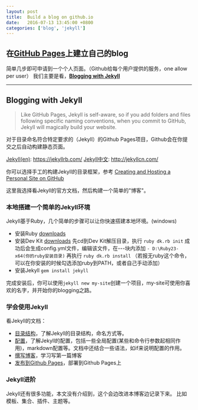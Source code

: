 ```yaml
---
layout:	post
title: 	Build a blog on github.io
date:	2016-07-13 13:45:00 +0800
categories:	['blog', 'jekyll']
---
```


## 在[GitHub Pages][Github Pages]上建立自己的blog

简单几步即可申请到一个个人页面。（Github给每个用户提供的服务，one allow per user）
我们主要是看，[**Blogging with Jekyll**][Blogging with Jekyll]

---

## Blogging with Jekyll

>Like GitHub Pages, Jekyll is self-aware, so if you add folders and files following specific naming conventions, when you commit to GitHub, Jekyll will magically build your website.

对于目录命名符合特定要求的（Jekyll）的Github Pages项目，Github会在你提交之后自动构建静态页面。

[Jekyll(en)][Jekyll en]: https://jekyllrb.com/
[Jekyll中文][Jekyll cn]: http://jekyllcn.com/

你可以选择手工的构建Jekyll的目录框架，参考
[Creating and Hosting a Personal Site on GitHub][github pages guides]

这里我选择看Jekyll的官方文档，然后构建一个简单的"博客"。

### 本地搭建一个简单的Jekyll环境

Jekyll基于Ruby，几个简单的步骤可以让你快速搭建本地环境。(windows)

- 安装Ruby [downloads][ruby downloads]
- 安装Dev Kit [downloads][ruby downloads]
先cd到Dev Kit解压目录，执行
`ruby dk.rb init`
成功后会生成config.yml文件，编辑该文件，在---块内添加
`- D:\Ruby23-x64(你的ruby安装目录)`
再执行
`ruby dk.rb install`
（若报无ruby这个命令，可以在你安装的时候勾选添加ruby到PATH，或者自己手动添加）
- 安装Jekyll
`gem install jekyll`

完成安装后，你可以使用`jekyll new my-site`创建一个项目，my-site可使用你喜欢的名字，并开始你的blogging之路。

### 学会使用Jekyll
看Jekyll的文档：

- [目录结构][jekyll structure]，了解Jekyll的目录结构，命名方式等。
- [配置][configuration]，了解Jekyll的配置，包括一些全局配置(某些和命令行参数起相同作用)，markdown配置等。文档中还结合一些语法，如if来说明配置的作用。
- [撰写博客][posts]，学习写第一篇博客
- [发布到Github Pages][deploy github pages]，部署到Github Pages上

### Jekyll进阶

Jekyll还有很多功能，本文没有介绍到，这个会边改进本博客边记录下来。
比如模板、集合、插件、主题等。

[Github Pages]: https://pages.github.com/
[Blogging with Jekyll]: http://jmcglone.com/guides/github-pages/
[Jekyll en]: https://jekyllrb.com/
[Jekyll cn]: http://jekyllcn.com/
[github pages guides]: http://jmcglone.com/guides/github-pages/
[ruby downloads]: http://rubyinstaller.org/downloads/
[jekyll structure]: http://jekyllcn.com/docs/structure/
[configuration]: http://jekyllcn.com/docs/configuration/
[posts]: http://jekyllcn.com/docs/posts/
[deploy github pages]: http://jekyllcn.com/docs/github-pages/